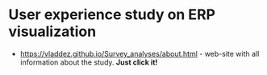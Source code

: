 # User experience study on ERP visualization

-   https://vladdez.github.io/Survey_analyses/about.html - web-site with all information about the study. **Just click it!**
